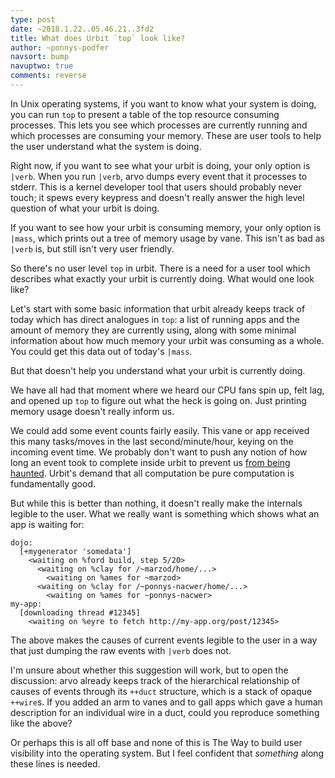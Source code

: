 ```yaml
---
type: post
date: ~2018.1.22..05.46.21..3fd2
title: What does Urbit `top` look like?
author: ~ponnys-podfer
navsort: bump
navuptwo: true
comments: reverse
---
```


In Unix operating systems, if you want to know what your system is doing, you can run `top` to present a table of the top resource consuming processes. This lets you see which processes are currently running and which processes are consuming your memory. These are user tools to help the user understand what the system is doing.

Right now, if you want to see what your urbit is doing, your only option is `|verb`. When you run `|verb`, arvo dumps every event that it processes to stderr. This is a kernel developer tool that users should probably never touch; it spews every keypress and doesn't really answer the high level question of what your urbit is doing.

If you want to see how your urbit is consuming memory, your only option is `|mass`, which prints out a tree of memory usage by vane. This isn't as bad as `|verb` is, but still isn't very user friendly.

So there's no user level `top` in urbit. There is a need for a user tool which describes what exactly your urbit is currently doing. What would one look like?

Let's start with some basic information that urbit already keeps track of today which has direct analogues in `top`: a list of running apps and the amount of memory they are currently using, along with some minimal information about how much memory your urbit was consuming as a whole. You could get this data out of today's `|mass`.

But that doesn't help you understand what your urbit is currently doing.

We have all had that moment where we heard our CPU fans spin up, felt lag, and opened up `top` to figure out what the heck is going on. Just printing memory usage doesn't really inform us.

We could add some event counts fairly easily. This vane or app received this many tasks/moves in the last second/minute/hour, keying on the incoming event time. We probably don't want to push any notion of how long an event took to complete inside urbit to prevent us [from being haunted](https://meltdownattack.com/). Urbit's demand that all computation be pure computation is fundamentally good.

But while this is better than nothing, it doesn't really make the internals legible to the user. What we really want is something which shows what an app is waiting for:

    dojo:
      [+mygenerator 'somedata']
        <waiting on %ford build, step 5/20>
          <waiting on %clay for /~marzod/home/...>
            <waiting on %ames for ~marzod>
          <waiting on %clay for /~ponnys-nacwer/home/...>
            <waiting on %ames for ~ponnys-nacwer>
    my-app:
      [downloading thread #12345]
        <waiting on %eyre to fetch http://my-app.org/post/12345>

The above makes the causes of current events legible to the user in a way that just dumping the raw events with `|verb` does not.

I'm unsure about whether this suggestion will work, but to open the discussion: arvo already keeps track of the hierarchical relationship of causes of events through its `++duct` structure, which is a stack of opaque `++wire`s. If you added an arm to vanes and to gall apps which gave a human description for an individual wire in a duct, could you reproduce something like the above?

Or perhaps this is all off base and none of this is The Way to build user visibility into the operating system. But I feel confident that *something* along these lines is needed.